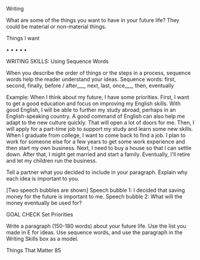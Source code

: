 Writing

What are some of the things you want to have in your future life? They could be material or non-material things.

Things I want

• 
• 
• 
• 
• 

WRITING SKILLS: Using Sequence Words

When you describe the order of things or the steps in a process, sequence words help the reader understand your ideas.
Sequence words: first, second, finally, before / after___, next, last, once___, then, eventually

Example: When I think about my future, I have some priorities. First, I want to get a good education and focus on improving my English skills. With good English, I will be able to further my study abroad, perhaps in an English-speaking country. A good command of English can also help me adapt to the new culture quickly. That will open a lot of doors for me. Then, I will apply for a part-time job to support my study and learn some new skills. When I graduate from college, I want to come back to find a job. I plan to work for someone else for a few years to get some work experience and then start my own business. Next, I need to buy a house so that I can settle down. After that, I might get married and start a family. Eventually, I'll retire and let my children run the business.

Tell a partner what you decided to include in your paragraph. Explain why each idea is important to you.

[Two speech bubbles are shown]
Speech bubble 1: I decided that saving money for the future is important to me.
Speech bubble 2: What will the money eventually be used for?

GOAL CHECK Set Priorities

Write a paragraph (150-180 words) about your future life. Use the list you made in E for ideas. Use sequence words, and use the paragraph in the Writing Skills box as a model.

Things That Matter   85